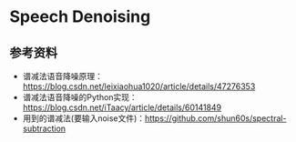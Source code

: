 # Speech Denoising

## 参考资料

- 谱减法语音降噪原理：https://blog.csdn.net/leixiaohua1020/article/details/47276353
- 谱减法语音降噪的Python实现：https://blog.csdn.net/iTaacy/article/details/60141849
- 用到的谱减法(要输入noise文件)：https://github.com/shun60s/spectral-subtraction
